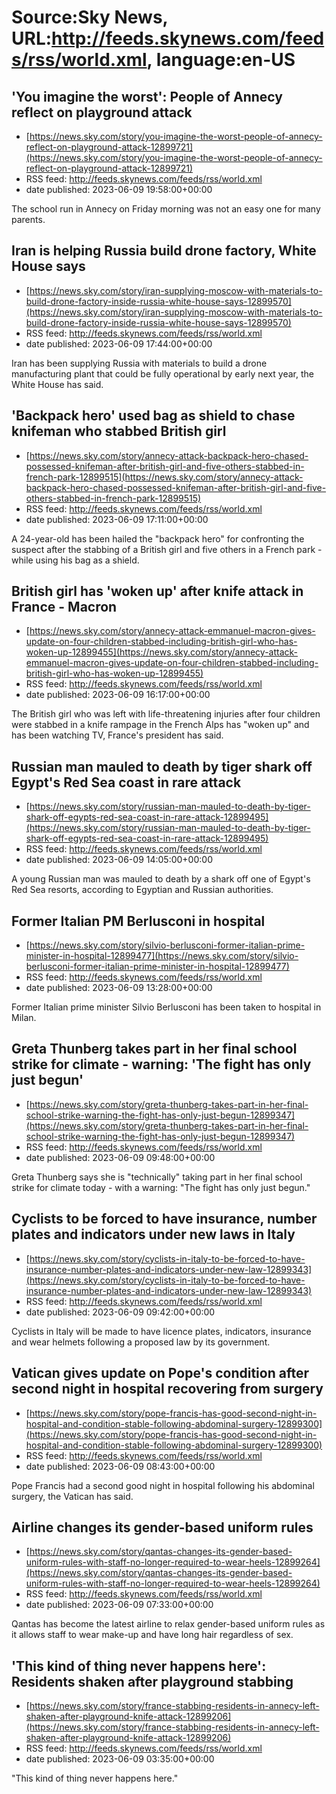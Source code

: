 # Source:Sky News, URL:http://feeds.skynews.com/feeds/rss/world.xml, language:en-US

## 'You imagine the worst': People of Annecy reflect on playground attack
 - [https://news.sky.com/story/you-imagine-the-worst-people-of-annecy-reflect-on-playground-attack-12899721](https://news.sky.com/story/you-imagine-the-worst-people-of-annecy-reflect-on-playground-attack-12899721)
 - RSS feed: http://feeds.skynews.com/feeds/rss/world.xml
 - date published: 2023-06-09 19:58:00+00:00

The school run in Annecy on Friday morning was not an easy one for many parents.

## Iran is helping Russia build drone factory, White House says
 - [https://news.sky.com/story/iran-supplying-moscow-with-materials-to-build-drone-factory-inside-russia-white-house-says-12899570](https://news.sky.com/story/iran-supplying-moscow-with-materials-to-build-drone-factory-inside-russia-white-house-says-12899570)
 - RSS feed: http://feeds.skynews.com/feeds/rss/world.xml
 - date published: 2023-06-09 17:44:00+00:00

Iran has been supplying Russia with materials to build a drone manufacturing plant that could be fully operational by early next year, the White House has said.

## 'Backpack hero' used bag as shield to chase knifeman who stabbed British girl
 - [https://news.sky.com/story/annecy-attack-backpack-hero-chased-possessed-knifeman-after-british-girl-and-five-others-stabbed-in-french-park-12899515](https://news.sky.com/story/annecy-attack-backpack-hero-chased-possessed-knifeman-after-british-girl-and-five-others-stabbed-in-french-park-12899515)
 - RSS feed: http://feeds.skynews.com/feeds/rss/world.xml
 - date published: 2023-06-09 17:11:00+00:00

A 24-year-old has been hailed the "backpack hero" for confronting the suspect after the stabbing of a British girl and five others in a French park - while using his bag as a shield.

## British girl has 'woken up' after knife attack in France - Macron
 - [https://news.sky.com/story/annecy-attack-emmanuel-macron-gives-update-on-four-children-stabbed-including-british-girl-who-has-woken-up-12899455](https://news.sky.com/story/annecy-attack-emmanuel-macron-gives-update-on-four-children-stabbed-including-british-girl-who-has-woken-up-12899455)
 - RSS feed: http://feeds.skynews.com/feeds/rss/world.xml
 - date published: 2023-06-09 16:17:00+00:00

The British girl who was left with life-threatening injuries after four children were stabbed in a knife rampage in the French Alps has "woken up" and has been watching TV, France's president has said.

## Russian man mauled to death by tiger shark off Egypt's Red Sea coast in rare attack
 - [https://news.sky.com/story/russian-man-mauled-to-death-by-tiger-shark-off-egypts-red-sea-coast-in-rare-attack-12899495](https://news.sky.com/story/russian-man-mauled-to-death-by-tiger-shark-off-egypts-red-sea-coast-in-rare-attack-12899495)
 - RSS feed: http://feeds.skynews.com/feeds/rss/world.xml
 - date published: 2023-06-09 14:05:00+00:00

A young Russian man was mauled to death by a shark off one of Egypt's Red Sea resorts, according to Egyptian and Russian authorities.

## Former Italian PM Berlusconi in hospital
 - [https://news.sky.com/story/silvio-berlusconi-former-italian-prime-minister-in-hospital-12899477](https://news.sky.com/story/silvio-berlusconi-former-italian-prime-minister-in-hospital-12899477)
 - RSS feed: http://feeds.skynews.com/feeds/rss/world.xml
 - date published: 2023-06-09 13:28:00+00:00

Former Italian prime minister Silvio Berlusconi has been taken to hospital in Milan.

## Greta Thunberg takes part in her final school strike for climate - warning: 'The fight has only just begun'
 - [https://news.sky.com/story/greta-thunberg-takes-part-in-her-final-school-strike-warning-the-fight-has-only-just-begun-12899347](https://news.sky.com/story/greta-thunberg-takes-part-in-her-final-school-strike-warning-the-fight-has-only-just-begun-12899347)
 - RSS feed: http://feeds.skynews.com/feeds/rss/world.xml
 - date published: 2023-06-09 09:48:00+00:00

Greta Thunberg says she is "technically" taking part in her final school strike for climate today - with a warning: "The fight has only just begun."

## Cyclists to be forced to have insurance, number plates and indicators under new laws in Italy
 - [https://news.sky.com/story/cyclists-in-italy-to-be-forced-to-have-insurance-number-plates-and-indicators-under-new-law-12899343](https://news.sky.com/story/cyclists-in-italy-to-be-forced-to-have-insurance-number-plates-and-indicators-under-new-law-12899343)
 - RSS feed: http://feeds.skynews.com/feeds/rss/world.xml
 - date published: 2023-06-09 09:42:00+00:00

Cyclists in Italy will be made to have licence plates, indicators, insurance and wear helmets following a proposed law by its government.

## Vatican gives update on Pope's condition after second night in hospital recovering from surgery
 - [https://news.sky.com/story/pope-francis-has-good-second-night-in-hospital-and-condition-stable-following-abdominal-surgery-12899300](https://news.sky.com/story/pope-francis-has-good-second-night-in-hospital-and-condition-stable-following-abdominal-surgery-12899300)
 - RSS feed: http://feeds.skynews.com/feeds/rss/world.xml
 - date published: 2023-06-09 08:43:00+00:00

Pope Francis had a second good night in hospital following his abdominal surgery, the Vatican has said.

## Airline changes its gender-based uniform rules
 - [https://news.sky.com/story/qantas-changes-its-gender-based-uniform-rules-with-staff-no-longer-required-to-wear-heels-12899264](https://news.sky.com/story/qantas-changes-its-gender-based-uniform-rules-with-staff-no-longer-required-to-wear-heels-12899264)
 - RSS feed: http://feeds.skynews.com/feeds/rss/world.xml
 - date published: 2023-06-09 07:33:00+00:00

Qantas has become the latest airline to relax gender-based uniform rules as it allows staff to wear make-up and have long hair regardless of sex.

## 'This kind of thing never happens here': Residents shaken after playground stabbing
 - [https://news.sky.com/story/france-stabbing-residents-in-annecy-left-shaken-after-playground-knife-attack-12899206](https://news.sky.com/story/france-stabbing-residents-in-annecy-left-shaken-after-playground-knife-attack-12899206)
 - RSS feed: http://feeds.skynews.com/feeds/rss/world.xml
 - date published: 2023-06-09 03:35:00+00:00

"This kind of thing never happens here."

